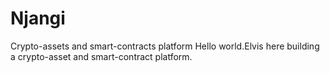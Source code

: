# Njangi
Crypto-assets and smart-contracts platform
Hello world.Elvis here building a crypto-asset and smart-contract platform.
